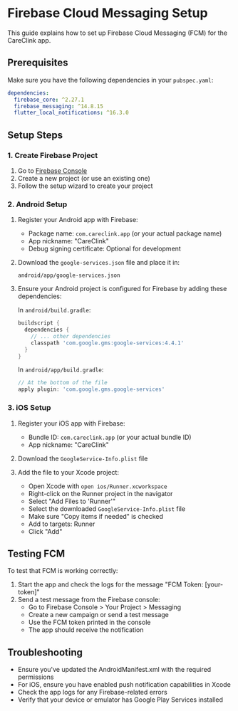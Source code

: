 # Firebase Cloud Messaging Setup

This guide explains how to set up Firebase Cloud Messaging (FCM) for the CareClink app.

## Prerequisites

Make sure you have the following dependencies in your `pubspec.yaml`:

```yaml
dependencies:
  firebase_core: ^2.27.1
  firebase_messaging: ^14.8.15
  flutter_local_notifications: ^16.3.0
```

## Setup Steps

### 1. Create Firebase Project

1. Go to [Firebase Console](https://console.firebase.google.com/)
2. Create a new project (or use an existing one)
3. Follow the setup wizard to create your project

### 2. Android Setup

1. Register your Android app with Firebase:
   - Package name: `com.careclink.app` (or your actual package name)
   - App nickname: "CareClink"
   - Debug signing certificate: Optional for development

2. Download the `google-services.json` file and place it in:
   ```
   android/app/google-services.json
   ```

3. Ensure your Android project is configured for Firebase by adding these dependencies:

   In `android/build.gradle`:
   ```gradle
   buildscript {
     dependencies {
       // ... other dependencies
       classpath 'com.google.gms:google-services:4.4.1'
     }
   }
   ```

   In `android/app/build.gradle`:
   ```gradle
   // At the bottom of the file
   apply plugin: 'com.google.gms.google-services'
   ```

### 3. iOS Setup

1. Register your iOS app with Firebase:
   - Bundle ID: `com.careclink.app` (or your actual bundle ID)
   - App nickname: "CareClink"

2. Download the `GoogleService-Info.plist` file

3. Add the file to your Xcode project:
   - Open Xcode with `open ios/Runner.xcworkspace`
   - Right-click on the Runner project in the navigator
   - Select "Add Files to 'Runner'"
   - Select the downloaded `GoogleService-Info.plist` file
   - Make sure "Copy items if needed" is checked
   - Add to targets: Runner
   - Click "Add"

## Testing FCM

To test that FCM is working correctly:

1. Start the app and check the logs for the message "FCM Token: [your-token]"
2. Send a test message from the Firebase console:
   - Go to Firebase Console > Your Project > Messaging
   - Create a new campaign or send a test message
   - Use the FCM token printed in the console
   - The app should receive the notification

## Troubleshooting

- Ensure you've updated the AndroidManifest.xml with the required permissions
- For iOS, ensure you have enabled push notification capabilities in Xcode
- Check the app logs for any Firebase-related errors
- Verify that your device or emulator has Google Play Services installed 